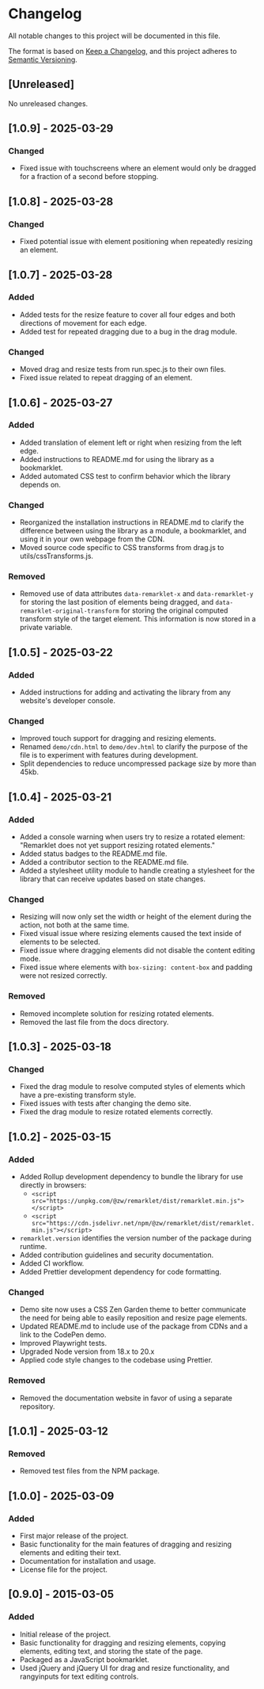 # Changelog

All notable changes to this project will be documented in this file.

The format is based on [Keep a Changelog](https://keepachangelog.com/en/1.1.0/), and this project adheres to [Semantic Versioning](https://semver.org/spec/v2.0.0.html).

## [Unreleased]

No unreleased changes.

## [1.0.9] - 2025-03-29

### Changed

- Fixed issue with touchscreens where an element would only be dragged for a fraction of a second before stopping.

## [1.0.8] - 2025-03-28

### Changed

- Fixed potential issue with element positioning when repeatedly resizing an element.

## [1.0.7] - 2025-03-28

### Added

- Added tests for the resize feature to cover all four edges and both directions of movement for each edge.
- Added test for repeated dragging due to a bug in the drag module.

### Changed

- Moved drag and resize tests from run.spec.js to their own files.
- Fixed issue related to repeat dragging of an element.

## [1.0.6] - 2025-03-27

### Added

- Added translation of element left or right when resizing from the left edge.
- Added instructions to README.md for using the library as a bookmarklet.
- Added automated CSS test to confirm behavior which the library depends on.

### Changed

- Reorganized the installation instructions in README.md to clarify the difference between using the library as a module, a bookmarklet, and using it in your own webpage from the CDN.
- Moved source code specific to CSS transforms from drag.js to utils/cssTransforms.js.

### Removed

- Removed use of data attributes `data-remarklet-x` and `data-remarklet-y` for storing the last position of elements being dragged, and `data-remarklet-original-transform` for storing the original computed transform style of the target element. This information is now stored in a private variable.

## [1.0.5] - 2025-03-22

### Added

- Added instructions for adding and activating the library from any website's developer console.

### Changed

- Improved touch support for dragging and resizing elements.
- Renamed `demo/cdn.html` to `demo/dev.html` to clarify the purpose of the file is to experiment with features during development.
- Split dependencies to reduce uncompressed package size by more than 45kb.

## [1.0.4] - 2025-03-21

### Added

- Added a console warning when users try to resize a rotated element: "Remarklet does not yet support resizing rotated elements."
- Added status badges to the README.md file.
- Added a contributor section to the README.md file.
- Added a stylesheet utility module to handle creating a stylesheet for the library that can receive updates based on state changes.

### Changed

- Resizing will now only set the width or height of the element during the action, not both at the same time.
- Fixed visual issue where resizing elements caused the text inside of elements to be selected.
- Fixed issue where dragging elements did not disable the content editing mode.
- Fixed issue where elements with `box-sizing: content-box` and padding were not resized correctly.

### Removed

- Removed incomplete solution for resizing rotated elements.
- Removed the last file from the docs directory.

## [1.0.3] - 2025-03-18

### Changed

- Fixed the drag module to resolve computed styles of elements which have a pre-existing transform style.
- Fixed issues with tests after changing the demo site.
- Fixed the drag module to resize rotated elements correctly.

## [1.0.2] - 2025-03-15

### Added

- Added Rollup development dependency to bundle the library for use directly in browsers:
  - `<script src="https://unpkg.com/@zw/remarklet/dist/remarklet.min.js"></script>`  
  - `<script src="https://cdn.jsdelivr.net/npm/@zw/remarklet/dist/remarklet.min.js"></script>`  
- `remarklet.version` identifies the version number of the package during runtime.
- Added contribution guidelines and security documentation.
- Added CI workflow.
- Added Prettier development dependency for code formatting.

### Changed

- Demo site now uses a CSS Zen Garden theme to better communicate the need for being able to easily reposition and resize page elements.
- Updated README.md to include use of the package from CDNs and a link to the CodePen demo.
- Improved Playwright tests.
- Upgraded Node version from 18.x to 20.x
- Applied code style changes to the codebase using Prettier.

### Removed

- Removed the documentation website in favor of using a separate repository.

## [1.0.1] - 2025-03-12

### Removed

- Removed test files from the NPM package.

## [1.0.0] - 2025-03-09

### Added

- First major release of the project.
- Basic functionality for the main features of dragging and resizing elements and editing their text.
- Documentation for installation and usage.
- License file for the project.

## [0.9.0] - 2015-03-05

### Added

- Initial release of the project.
- Basic functionality for dragging and resizing elements, copying elements, editing text, and storing the state of the page.
- Packaged as a JavaScript bookmarklet.
- Used jQuery and jQuery UI for drag and resize functionality, and rangyinputs for text editing controls.

